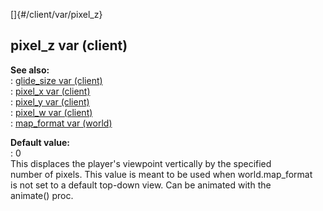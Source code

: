 []{#/client/var/pixel_z}    
## pixel_z var (client)    
**See also:**    
:   [glide_size var (client)](/ref/client/var/glide_size)    
:   [pixel_x var (client)](/ref/client/var/pixel_x)    
:   [pixel_y var (client)](/ref/client/var/pixel_y)    
:   [pixel_w var (client)](/ref/client/var/pixel_w)    
:   [map_format var (world)](/ref/world/var/map_format)    
<!-- -->    
**Default value:**    
:   0    
This displaces the player\'s viewpoint vertically by the specified    
number of pixels. This value is meant to be used when world.map_format    
is not set to a default top-down view. Can be animated with the    
animate() proc.  